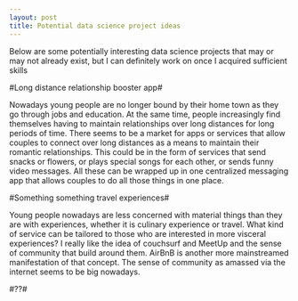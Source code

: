 ```yaml
---
layout: post
title: Potential data science project ideas
---
```


Below are some potentially interesting data science projects that may or may not already exist, but I can definitely work on once I acquired sufficient skills

#Long distance relationship booster app#

Nowadays young people are no longer bound by their home town as they go through jobs and education. At the same time, people increasingly find themselves having to maintain relationships over long distances for long periods of time. There seems to be a market for apps or services that allow couples to connect over long distances as a means to maintain their romantic relationships. This could be in the form of services that send snacks or flowers, or plays special songs for each other, or sends funny video messages. All these can be wrapped up in one centralized messaging app that allows couples to do all those things in one place. 

#Something something travel experiences#

Young people nowadays are less concerned with material things than they are with experiences, whether it is culinary experience or travel. What kind of service can be tailored to those who are interested in more visceral experiences? I really like the idea of couchsurf and MeetUp and the sense of community that build around them. AirBnB is another more mainstreamed manifestation of that concept. The sense of community as amassed via the internet seems to be big nowadays. 

#??#


